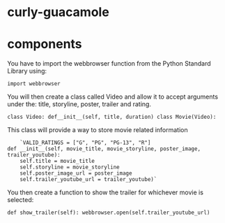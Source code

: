 # curly-guacamole
# components
You have to import the webbrowser function from the Python Standard Library using:

`import webbrowser`

You will then create a class called Video and allow it to accept arguments under the: title, storyline, poster, trailer and rating.

`class Video:
    def__init__(self, title, duration)
class Movie(Video):`

This class will provide a way to store movie related information    

        `VALID_RATINGS = ["G", "PG", "PG-13", "R"]
    def __init__(self, movie_title, movie_storyline, poster_image, trailer_youtube):
        self.title = movie_title
        self.storyline = movie_storyline
        self.poster_image_url = poster_image
        self.trailer_youtube_url = trailer_youtube)`

You then create a function to show the trailer for whichever movie is selected:

`def show_trailer(self):
        webbrowser.open(self.trailer_youtube_url)`
